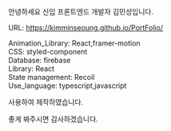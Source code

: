 안녕하세요 신입 프론트엔드 개발자 김민성입니다.

URL: https://kimminseoung.github.io/PortFolio/

Animation_Library: React,framer-motion  
CSS: styled-component  
Database: firebase  
Library: React  
State management: Recoil  
Use_language: typescript,javascript

사용하여 제작하였습니다.


좋게 봐주시면 감사하겠습니다.
